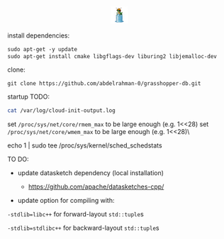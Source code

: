 <p style="text-align:center">
<img src="logos/wip4.jpg" alt="grasshopper-db" width="8%"/>
</p>

install dependencies:
```shell
sudo apt-get -y update
sudo apt-get install cmake libgflags-dev liburing2 libjemalloc-dev

```

clone:
```shell
git clone https://github.com/abdelrahman-0/grasshopper-db.git
```

startup TODO:

```bash
cat /var/log/cloud-init-output.log
```

set `/proc/sys/net/core/rmem_max` to be large enough (e.g. 1<<28)
set `/proc/sys/net/core/wmem_max` to be large enough (e.g. 1<<28)\

echo 1 | sudo tee /proc/sys/kernel/sched_schedstats

TO DO:

- update datasketch dependency (local installation)
  - https://github.com/apache/datasketches-cpp/

- update option for compiling with:

`-stdlib=libc++` for forward-layout `std::tuple`s

`-stdlib=stdlibc++` for backward-layout `std::tuple`s
